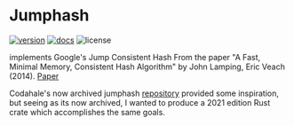 # Jumphash
[![version](https://img.shields.io/crates/v/jumpconsistenthash)](https://crates.io/crates/jumpconsistenthash) [![docs](https://img.shields.io/docsrs/jumpconsistenthash)](https://docs.rs/jumpconsistenthash) ![license](https://img.shields.io/crates/l/jumpconsistenthash)

implements Google's Jump Consistent Hash
From the paper "A Fast, Minimal Memory, Consistent Hash Algorithm" by John Lamping, Eric Veach (2014).
[Paper](http://arxiv.org/abs/1406.2294)

Codahale's now archived jumphash [repository](https://github.com/codahale/jumphash) provided some inspiration, but seeing as its now archived, I wanted to produce a 2021 edition Rust crate which accomplishes the same goals.
